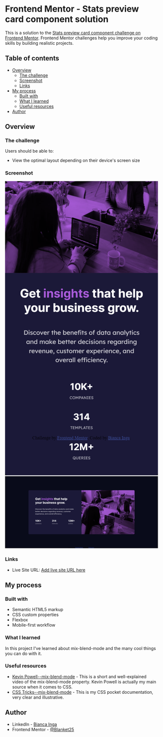 # Frontend Mentor - Stats preview card component solution

This is a solution to the [Stats preview card component challenge on Frontend Mentor](https://www.frontendmentor.io/challenges/stats-preview-card-component-8JqbgoU62). Frontend Mentor challenges help you improve your coding skills by building realistic projects.

## Table of contents

- [Overview](#overview)
  - [The challenge](#the-challenge)
  - [Screenshot](#screenshot)
  - [Links](#links)
- [My process](#my-process)
  - [Built with](#built-with)
  - [What I learned](#what-i-learned)
  - [Useful resources](#useful-resources)
- [Author](#author)

## Overview

### The challenge

Users should be able to:

- View the optimal layout depending on their device's screen size

### Screenshot

![](images/mobile.png)
![](images/desktop.png)

### Links

- Live Site URL: [Add live site URL here](https://your-live-site-url.com)

## My process

### Built with

- Semantic HTML5 markup
- CSS custom properties
- Flexbox
- Mobile-first workflow

### What I learned

In this project I've learned about mix-blend-mode and the many cool things you can do with it.

### Useful resources

- [Kevin Powell--mix-blend-mode](https://www.youtube.com/watch?v=TAA89nkEuhw&t=634s) - This is a short and well-explained video of the mix-blend-mode property. Kevin Powell is actually my main source when it comes to CSS.
- [CSS Tricks--mix-blend-mode](https://css-tricks.com/almanac/properties/m/mix-blend-mode/) - This is my CSS pocket documentation, very clear and illustrative.

## Author

- LinkedIn - [Bianca Inga](https://www.linkedin.com/in/biancainga/)
- Frontend Mentor - [@Blanket25](https://www.frontendmentor.io/profile/Blanket25)
